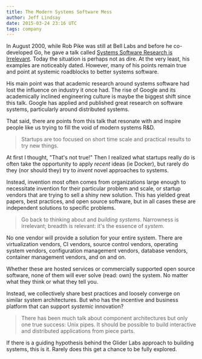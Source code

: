 ```yaml
---
title: The Modern Systems Software Mess
author: Jeff Lindsay
date: 2015-03-24 23:16 UTC
tags: company
---
```

In August 2000, while Rob Pike was still at Bell Labs and before he co-developed Go, he gave a talk called [Systems Software Research is Irrelevant](http://doc.cat-v.org/bell_labs/utah2000/). Today the situation is perhaps not as dire. At the very least, his examples are noticeably dated. However, many of his points remain true and point at systemic roadblocks to better systems software.

His main point was that academic research around systems software had lost the influence on industry it once had. The rise of Google and its academically inclined engineering culture is maybe the biggest shift since this talk. Google has applied and published great research on software systems, particularly around distributed systems.

That said, there are points from this talk that resonate with and inspire people like us trying to fill the void of modern systems R&D.

> Startups are too focused on short time scale and practical results to try new things.

At first I thought, "That's not true!" Then I realized what startups really do is often take the opportunity to apply *recent* ideas (ie Docker), but rarely do they (nor should they) try to *invent* novel approaches to systems.

Instead, invention most often comes from organizations large enough to necessitate invention for their particular problem and scale, or startup vendors that are trying to sell a shiny new solution. This has yielded great papers, best practices, and open source software, but in all cases these are independent solutions to specific problems.

> Go back to thinking about and *building systems*. Narrowness is irrelevant; breadth is relevant: it's the essence of *system*.

No one vendor will provide a solution for your entire system. There are virtualization vendors, CI vendors, source control vendors, operating system vendors, configuration management vendors, database vendors, container management vendors, and on and on.

Whether these are hosted services or commercially supported open source software, none of them will ever solve (read: own) the system. No matter what they think or what they tell you.

Instead, we collectively share best practices and loosely converge on similar system architectures. But who has the incentive and business platform that can support *systemic* innovation?

> There has been much talk about component architectures but only one true success: Unix pipes. It should be possible to build interactive and distributed applications from piece parts.

If there is a guiding hypothesis behind the Glider Labs approach to building systems, this is it. Rarely does this get a chance to be fully explored.
